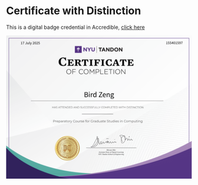 # Certificate with Distinction

This is a digital badge credential in Accredible, [click here](https://credentials.engineering.nyu.edu/27f44cdd-b0ac-4737-a76a-40534d2fc597#acc.4udL1YaP)

![credential](./Tandon%20Bridge%20Certificate.png)
